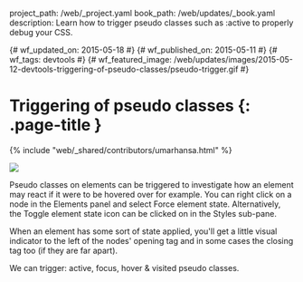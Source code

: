 project_path: /web/_project.yaml book_path: /web/updates/_book.yaml description: Learn how to trigger pseudo classes such as :active to properly debug your CSS.

{# wf_updated_on: 2015-05-18 #} {# wf_published_on: 2015-05-11 #} {# wf_tags: devtools #} {# wf_featured_image: /web/updates/images/2015-05-12-devtools-triggering-of-pseudo-classes/pseudo-trigger.gif #}

# Triggering of pseudo classes {: .page-title }

{% include "web/_shared/contributors/umarhansa.html" %}

<img src="/web/updates/images/2015-05-12-devtools-triggering-of-pseudo-classes/pseudo-trigger.gif" />

Pseudo classes on elements can be triggered to investigate how an element may react if it were to be hovered over for example. You can right click on a node in the Elements panel and select Force element state. Alternatively, the Toggle element state icon can be clicked on in the Styles sub-pane.

When an element has some sort of state applied, you'll get a little visual indicator to the left of the nodes' opening tag and in some cases the closing tag too (if they are far apart).

We can trigger: active, focus, hover & visited pseudo classes.